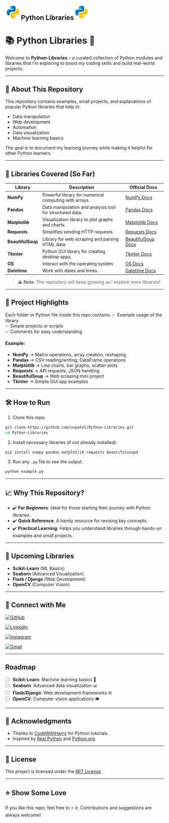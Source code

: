 ## <img src="./assets/python.png" alt="python Logo" width="50" height="50">Python Libraries<img src="./assets/python.png" alt="python Logo" width="50" height="50"> 
# 📚 Python Libraries 🚀

Welcome to **Python-Libraries** – a curated collection of Python modules and libraries that I’m exploring to boost my coding skills and build real-world projects.

---

## 🔎 About This Repository
This repository contains examples, small projects, and explanations of popular Python libraries that help in:
- Data manipulation
- Web development
- Automation
- Data visualization
- Machine learning basics

The goal is to document my learning journey while making it helpful for other Python learners.

---

## 📂 Libraries Covered (So Far)
| Library         | Description                                               | Official Docs |
|-----------------|-----------------------------------------------------------|---------------|
| **NumPy**       | Powerful library for numerical computing with arrays.     | [NumPy Docs](https://numpy.org/doc/stable/) |
| **Pandas**      | Data manipulation and analysis tool for structured data.  | [Pandas Docs](https://pandas.pydata.org/docs/) |
| **Matplotlib**  | Visualization library to plot graphs and charts.          | [Matplotlib Docs](https://matplotlib.org/stable/index.html) |
| **Requests**    | Simplifies sending HTTP requests.                         | [Requests Docs](https://requests.readthedocs.io/en/master/) |
| **BeautifulSoup** | Library for web scraping and parsing HTML data.        | [BeautifulSoup Docs](https://www.crummy.com/software/BeautifulSoup/bs4/doc/) |
| **Tkinter**     | Python GUI library for creating desktop apps.             | [Tkinter Docs](https://docs.python.org/3/library/tkinter.html) |
| **OS**          | Interact with the operating system.                       | [OS Docs](https://docs.python.org/3/library/os.html) |
| **Datetime**    | Work with dates and times.                                | [Datetime Docs](https://docs.python.org/3/library/datetime.html) |

> ⚠️ **Note**: The repository will keep growing as I explore more libraries!

---

## 🚀 Project Highlights
Each folder or Python file inside this repo contains:
✅ Example usage of the library  
✅ Simple projects or scripts  
✅ Comments for easy understanding  

#### Example:
- **NumPy** → Matrix operations, array creation, reshaping
- **Pandas** → CSV reading/writing, DataFrame operations
- **Matplotlib** → Line charts, bar graphs, scatter plots
- **Requests** → API requests, JSON handling
- **BeautifulSoup** → Web scraping mini project
- **Tkinter** → Simple GUI app examples

---

## 🛠️ How to Run
1. Clone this repo:
```bash
git clone https://github.com/uvpatel/Python-Libraries.git
cd Python-Libraries
```
2. Install necessary libraries (if not already installed):
```bash
pip install numpy pandas matplotlib requests beautifulsoup4
```
3. Run any `.py` file to see the output:
```bash
python example.py
```

---

## 📈 Why This Repository?
- ✔️ **For Beginners**: Ideal for those starting their journey with Python libraries.
- ✔️ **Quick Reference**: A handy resource for revising key concepts.
- ✔️ **Practical Learning**: Helps you understand libraries through hands-on examples and small projects.
---

## 🌱 Upcoming Libraries
- **Scikit-Learn** (ML Basics)
- **Seaborn** (Advanced Visualization)
- **Flask / Django** (Web Development)
- **OpenCV** (Computer Vision)

---

## 🤝 Connect with Me
[![GitHub](https://img.shields.io/badge/GitHub-uvpatel-181717?style=for-the-badge&logo=github)](https://github.com/uvpatel)

[![LinkedIn](https://img.shields.io/badge/LinkedIn-Urvil%20Patel-blue?style=for-the-badge&logo=linkedin)](https://www.linkedin.com/in/urvil-patel-6995a0320/)

[![Instagram](https://img.shields.io/badge/Instagram-patelurvilv-E4405F?style=for-the-badge&logo=instagram)](https://www.instagram.com/patelurvilv/)

[![Gmail](https://img.shields.io/badge/Gmail-uvpatel7271@gmail.com-D14836?style=for-the-badge&logo=gmail)](mailto:uvpatel7271@gmail.com)

---
## Roadmap
- [ ] **Scikit-Learn**:  Machine learning basics 🤖
- [ ] **Seaborn**: Advanced data visualization 📊
- [ ] **Flask/Django**: Web development frameworks  🌐
- [ ] **OpenCV**: Computer vision applications 👁️

---

## 🙏 Acknowledgments
- Thanks to [CodeWithHarry](https://www.codewithharry.com/) for Python tutorials.
- Inspired by [Real Python](https://realpython.com/) and [Python.org](https://www.python.org/).
  
---

##  📜 License
This project is licensed under the [MIT License](https://github.com/uvpatel/Python-Libraries/blob/main/LICENSE).

---
## ⭐ Show Some Love
If you like this repo, feel free to ⭐ it. Contributions and suggestions are always welcome!
